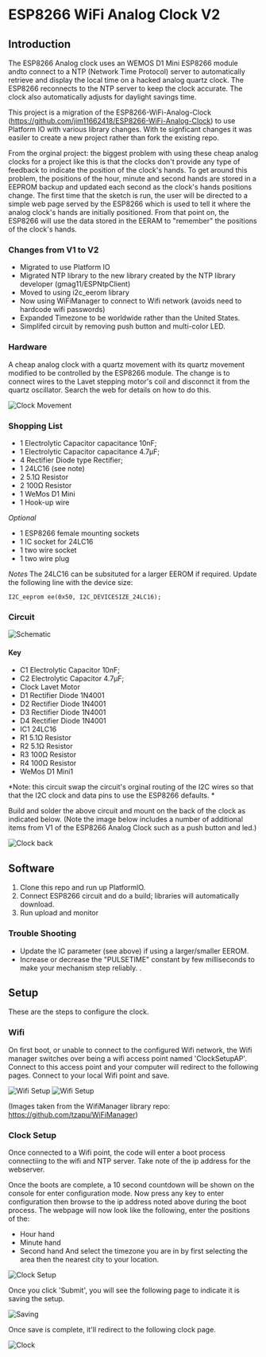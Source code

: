 # ESP8266 WiFi Analog Clock V2

## Introduction

The ESP8266 Analog clock uses an WEMOS D1 Mini ESP8266 module andto connect to a NTP (Network Time Protocol) server to automatically retrieve and display the local time on a hacked  analog quartz clock. The ESP8266 reconnects to the NTP server to keep the clock accurate. The clock also automatically adjusts for daylight savings time.

This project is a migration of the ESP8266-WiFi-Analog-Clock (https://github.com/jim11662418/ESP8266-WiFi-Analog-Clock) to use Platform IO with various library changes. With te signficant changes it was easiler to create a new project rather than fork the existing repo.

From the orginal project: the biggest problem with using these cheap analog clocks for a project like this is that the clocks don't provide any type of feedback to indicate the position of the clock's hands.  To get around this problem, the positions of the hour, minute and second hands are stored in a EEPROM backup and updated each second as the clock's hands positions change. The first time that the sketch is run, the user will be directed to a simple web page served by the ESP8266 which is used to tell it where the analog clock's hands are initially positioned. From that point on, the ESP8266 will use the data stored in the EERAM to "remember" the positions of the clock's hands.


### Changes from V1 to V2
* Migrated to use Platform IO
* Migrated NTP library to the new library created by the NTP library developer (gmag11/ESPNtpClient)
* Moved to using i2c_eerom library
* Now using WiFiManager to connect to Wifi network (avoids need to hardcode wifi passwords)
* Expanded Timezone to be worldwide rather than the United States.
* Simplifed circuit by removing push button and multi-color LED.

### Hardware
A cheap analog clock with a quartz movement with its quartz movement  modified to be controlled by the ESP8266 module. The change is to connect wires to the  Lavet stepping motor's coil and disconnct it from the  quartz oscillator. Search the web for details on how to do this.

![Clock Movement](/images/Clock%20Movement.jpeg)


### Shopping List

- 1	Electrolytic Capacitor	capacitance 10nF; 
- 1	Electrolytic Capacitor	capacitance 4.7µF; 
- 4	Rectifier Diode	type Rectifier;
- 1	24LC16	 (see note)
- 2	5.1Ω Resistor	
- 2	100Ω Resistor	
- 1	WeMos D1 Mini	
- 1   Hook-up wire

*Optional*
- 1 ESP8266 female mounting sockets 
- 1 IC socket for 24LC16
- 1 two wire socket 
- 1 two wire plug 


*Notes*
The 24LC16 can be subsituted for a larger EEROM if required.   Update the following line with the device size:

    I2C_eeprom ee(0x50, I2C_DEVICESIZE_24LC16);


### Circuit

![Schematic](images/Clock_schematic.png)

#### Key
- C1	Electrolytic Capacitor	10nF; 
- C2	Electrolytic Capacitor	4.7µF;
- Clock Lavet Motor		
- D1	Rectifier Diode 1N4001
- D2	Rectifier Diode 1N4001
- D3	Rectifier Diode 1N4001
- D4	Rectifier Diode 1N4001
- IC1	24LC16	
- R1	5.1Ω Resistor
- R2	5.1Ω Resistor
- R3	100Ω Resistor
- R4	100Ω Resistor
- WeMos D1 Mini1	

*Note: this circuit swap the circuit's orginal routing of the I2C wires so that that the I2C clock and data pins to use the ESP8266 defaults.  *

Build and solder the above circuit and mount on the back of the clock as indicated below.  (Note the image below includes a number of additional items from V1 of the ESP8266 Analog Clock such as a push button and led.)

![Clock back ](/images/Clock-back.jpeg)

## Software

1. Clone this repo and run up PlatformIO.
2. Connect ESP8266 circuit and do a build; libraries will automatically download.
3. Run upload and monitor

### Trouble Shooting

* Update the IC parameter (see above) if using a larger/smaller EEROM.
* Increase or decrease the "PULSETIME" constant by few milliseconds to make your mechanism step reliably. .

## Setup

These are the steps to configure the clock.  

### Wifi 

On first boot, or unable to connect to the configured Wifi network, the Wifi manager switches over being a wifi access point named 'ClockSetupAP'.  Connect to this access point and your computer will redirect to the following pages.   Connect to your local Wifi point and save.    

![Wifi Setup](images/SetupWifi.jpg)
![Wifi Setup](images/ConfigWifi.jpg)

(Images taken from the WifiManager library repo: https://github.com/tzapu/WiFiManager)

### Clock Setup

Once connected to a Wifi point, the code will enter a boot process connectiing to the wifi and NTP server.   Take note of the ip address for the webserver. 

Once the boots are complete, a 10 second countdown will be shown on the console for enter configuration mode.  Now press any key to enter configuration then browse to the ip address noted above during the boot process.   The webpage will now look like the following, enter the positions of the:
* Hour hand
* Minute hand 
* Second hand
And select the timezone you are in by first selecting the area then the nearest city to your location.

![Clock Setup](images/Setup.png)

Once you click 'Submit', you will see the following page to indicate it is saving the setup.   

![Saving](images/Saving.png)

Once save is complete, it'll redirect to the following clock page.  

![Clock](images/Clock.png)


